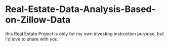 # Real-Estate-Data-Analysis-Based-on-Zillow-Data
this Real Estate Project is only for my own investing instruction purpose, but I'd love to share with you.
